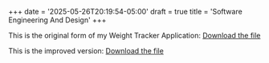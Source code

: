 +++
date = '2025-05-26T20:19:54-05:00'
draft = true
title = 'Software Engineering And Design'
+++

This is the original form of my Weight Tracker Application:
[Download the file](http://localhost:1313/projects/CS-360WeightTrackerOriginal.zip)

This is the improved version:
[Download the file](http://localhost:1313/projects/CS-360WeightTrackerImproved.zip)
